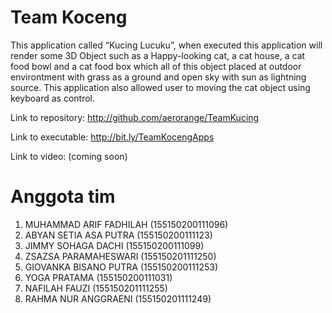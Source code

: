 # Team Koceng
This  application  called  “Kucing  Lucuku”,  when  executed  this  application  will  render  some  3D  Object  such  as  a  Happy-looking  cat,  a  cat  house,  a  cat  food  bowl  and  a  cat  food  box  which  all  of  this  object  placed  at  outdoor  environtment  with  grass  as  a  ground  and  open  sky  with  sun  as  lightning  source.  This  application  also  allowed  user  to  moving  the  cat  object  using  keyboard  as  control.

Link to repository: http://github.com/aerorange/TeamKucing

Link to executable: http://bit.ly/TeamKocengApps

Link to video: (coming soon)

# Anggota  tim
1. MUHAMMAD  ARIF  FADHILAH  (155150200111096)    
2. ABYAN  SETIA  ASA  PUTRA  (155150200111123)  
3. JIMMY  SOHAGA  DACHI  (155150200111099)  
4. ZSAZSA  PARAMAHESWARI  (155150201111250)  
5. GIOVANKA  BISANO  PUTRA  (155150200111253)    
6. YOGA  PRATAMA  (155150200111031)    
7. NAFILAH  FAUZI  (155150201111255)    
8. RAHMA  NUR  ANGGRAENI  (155150201111249)  
